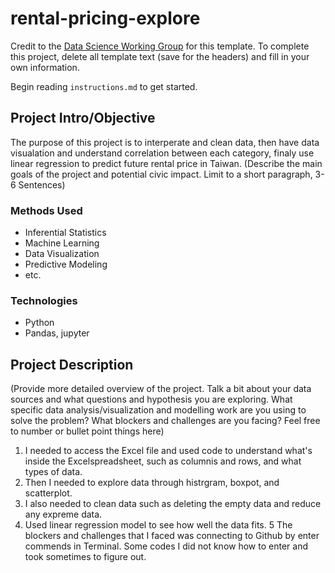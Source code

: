 # rental-pricing-explore

Credit to the [Data Science Working Group](http://datascience.codeforsanfrancisco.org) for this template. To complete this project, delete all template text (save for the headers) and fill in your own information.

Begin reading `instructions.md` to get started.

## Project Intro/Objective
The purpose of this project is to interperate and clean data, then have data visualation and understand correlation between each category, finaly use linear regression to predict future rental price in Taiwan. (Describe the main goals of the project and potential civic impact. Limit to a short paragraph, 3-6 Sentences)

### Methods Used  
* Inferential Statistics
* Machine Learning
* Data Visualization
* Predictive Modeling
* etc.

### Technologies  

* Python
* Pandas, jupyter
 

## Project Description 
(Provide more detailed overview of the project.  Talk a bit about your data sources and what questions and hypothesis you are exploring. What specific data analysis/visualization and modelling work are you using to solve the problem? What blockers and challenges are you facing?  Feel free to number or bullet point things here)
1. I needed to access the Excel file and used code to understand what's inside the Excelspreadsheet, such as columnis and rows, and what types of data.
2. Then I needed to explore data through histrgram, boxpot, and scatterplot. 
3. I also needed to clean data such as deleting the empty data and reduce any expreme data.
4. Used linear regression model to see how well the data fits. 
5 The blockers and challenges that I faced was connecting to Github by enter commends in Terminal. Some codes I did not know how to enter and took sometimes to figure out. 
